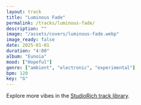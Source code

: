 ```yaml
---
layout: track
title: "Luminous Fade"
permalink: /tracks/luminous-fade/
description: ""
image: "/assets/covers/luminous-fade.webp"
image_ready: false
date: 2025-01-01
duration: "4:00"
album: "Eunoia"
mood: ["Hopeful"]
genre: ["ambient", "electronic", "experimental"]
bpm: 120
key: "G"
---
```


Explore more vibes in the [StudioRich track library](/tracks/).
